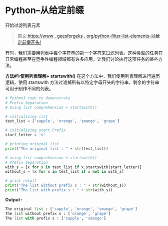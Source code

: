 # Python–从给定前缀

开始过滤列表元素

> 原文:[https://www . geesforgeks . org/python-filter-list-elements-以给定前缀开头/](https://www.geeksforgeeks.org/python-filter-list-elements-starting-with-given-prefix/)

有时，我们需要用列表中每个字符串的第一个字符来过滤列表。这种类型的任务在日常编程甚至在竞争性编程领域都有许多应用。让我们讨论执行这项任务的某些方法。

**方法#1:使用列表理解+ startswith()**
在这个方法中，我们使用列表理解进行遍历逻辑，使用 startswith 方法过滤掉所有以特定字母开头的字符串。剩余的字符串可用于制作不同的列表。

```py
# Python3 code to demonstrate
# Prefix Separation
# Using list comprehension + startswith()

# initializing list
test_list = ['sapple', 'orange', 'smango', 'grape']

# initializing start Prefix
start_letter = 's'

# printing original list
print("The original list : " + str(test_list))

# using list comprehension + startswith()
# Prefix Separation
with_s = [x for x in test_list if x.startswith(start_letter)]
without_s = [x for x in test_list if x not in with_s]

# print result
print("The list without prefix s : " + str(without_s))
print("The list with prefix s : " + str(with_s))
```

**Output :**

```py
The original list : ['sapple', 'orange', 'smango', 'grape']
The list without prefix s : ['orange', 'grape']
The list with prefix s : ['sapple', 'smango']

```